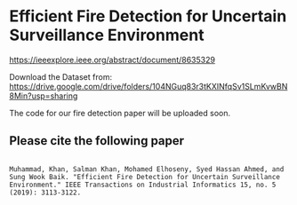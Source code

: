 # Efficient Fire Detection for Uncertain Surveillance Environment

https://ieeexplore.ieee.org/abstract/document/8635329


Download the Dataset from: https://drive.google.com/drive/folders/104NGuq83r3tKXINfqSv1SLmKvwBN8Min?usp=sharing

The code for our fire detection paper will be uploaded soon.


## Please cite the following paper
<pre>
<code>
Muhammad, Khan, Salman Khan, Mohamed Elhoseny, Syed Hassan Ahmed, and Sung Wook Baik. "Efficient Fire Detection for Uncertain Surveillance Environment." IEEE Transactions on Industrial Informatics 15, no. 5 (2019): 3113-3122.
</code>
</pre>



